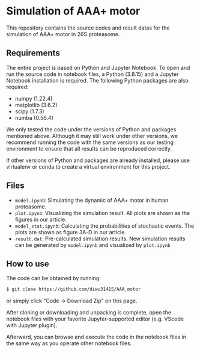 # Simulation of AAA+ motor

This repository contains the source codes and result datas for the simulation of AAA+ motor in 26S proteasome.

## Requirements

The entire project is based on Python and Jupyter Notebook. To open and run the source code in notebook files, a Python (3.8.15) and a Jupyter Notebook installation is required. The following Python packages are also required:

* numpy (1.22.4)
* matplotlib (3.6.2)
* scipy (1.7.3)
* numba (0.56.4)

We only tested the code under the versions of Python and packages mentioned above. Although it may still work under other versions, we recommend running the code with the same versions as our testing environment to ensure that all results can be reproduced correctly. 

If other versions of Python and packages are already installed, please use virtualenv or conda to create a virtual environment for this project.

## Files

* `model.ipynb`: Simulating the dynamic of AAA+ motor in human proteasome.
* `plot.ipynb`: Visualizing the simulation result. All plots are shown as the figures in our article.
* `model_stat.ipynb`: Calculating the probabilities of stochastic events. The plots are shown as figure 3A-D in our article.
* `result.dat`: Pre-calculated simulation results. New simulation results can be generated by `model.ipynb` and visualized by `plot.ipynb`

## How to use

The code can be obtained by running:

```bash
$ git clone https://github.com/diwu31415/AAA_motor
```

or simply click "Code -> Download Zip" on this page.

After cloning or downloading and unpacking is complete, open the notebook files with your favorite Jupyter-supported editor (e.g. VScode with Jupyter plugin).

Afterward, you can browse and execute the code in the notebook files in the same way as you operate other notebook files.